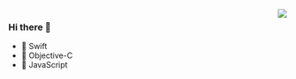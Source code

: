 <img align="right" src="https://github-readme-stats.vercel.app/api?username=ThickFive&show_icons=true&icon_color=CE1D2D&text_color=718096&bg_color=00000000&hide_title=true&hide_border=true" />

### Hi there 👋

- 🌱 Swift
- 👯 Objective-C
- 🤔 JavaScript
